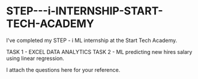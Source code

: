 # STEP---i-INTERNSHIP-START-TECH-ACADEMY

I've completed my STEP - i ML internship at the Start Tech Academy.

TASK 1 - EXCEL DATA ANALYTICS
TASK 2 - ML predicting new hires salary using linear regression.

I attach the questions here for your reference.
